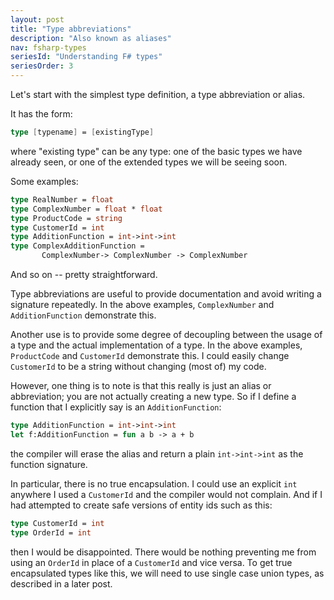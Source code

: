 ```yaml
---
layout: post
title: "Type abbreviations"
description: "Also known as aliases"
nav: fsharp-types
seriesId: "Understanding F# types"
seriesOrder: 3
---
```


Let's start with the simplest type definition, a type abbreviation or alias.

It has the form:

```fsharp
type [typename] = [existingType]
```

where "existing type" can be any type: one of the basic types we have already seen, or one of the extended types we will be seeing soon.

Some examples:

```fsharp
type RealNumber = float
type ComplexNumber = float * float
type ProductCode = string
type CustomerId = int
type AdditionFunction = int->int->int
type ComplexAdditionFunction = 
       ComplexNumber-> ComplexNumber -> ComplexNumber
```

And so on -- pretty straightforward.  

Type abbreviations are useful to provide documentation and avoid writing a signature repeatedly.  In the above examples, `ComplexNumber` and `AdditionFunction` demonstrate this.  

Another use is to provide some degree of decoupling between the usage of a type and the actual implementation of a type. In the above examples, `ProductCode` and `CustomerId` demonstrate this.  I could easily change `CustomerId` to be a string without changing (most of) my code.

However, one thing is to note is that this really is just an alias or abbreviation; you are not actually creating a new type. So if I define a function that I explicitly say is an `AdditionFunction`:

```fsharp
type AdditionFunction = int->int->int
let f:AdditionFunction = fun a b -> a + b
```

the compiler will erase the alias and return a plain `int->int->int` as the function signature.

In particular, there is no true encapsulation. I could use an explicit `int` anywhere I used a `CustomerId` and the compiler would not complain. And if I had attempted to create safe versions of entity ids such as this:

```fsharp
type CustomerId = int
type OrderId = int
```

then I would be disappointed. There would be nothing preventing me from using an `OrderId` in place of a `CustomerId` and vice versa.  To get true encapsulated types like this, we will need to use single case union types, as described in a later post.
